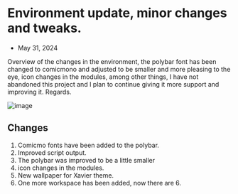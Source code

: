 # Environment update, minor changes and tweaks.

- May 31, 2024

Overview of the changes in the environment, the polybar font has been changed to comicmono and adjusted to be smaller and more pleasing to the eye, icon changes in the modules, among other things, I have not abandoned this project and I plan to continue giving it more support and improving it. Regards.

![image](https://github.com/user-attachments/assets/86b1109b-deb5-4ebf-b252-6efff906b29b)

## Changes
1. Comicmo fonts have been added to the polybar.
2. Improved script output.
3. The polybar was improved to be a little smaller
4. icon changes in the modules.
5. New wallpaper for Xavier theme.
6. One more workspace has been added, now there are 6.

